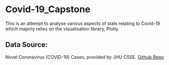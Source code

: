 # Covid-19_Capstone
This is an attempt to analyse various aspects of stats relating to Covid-19 which majorly relies on the visualisation library, Plotly.

## Data Source: 
Novel Coronavirus (COVID-19) Cases, provided by JHU CSSE. [Github Repo](https://github.com/CSSEGISandData/COVID-19)
